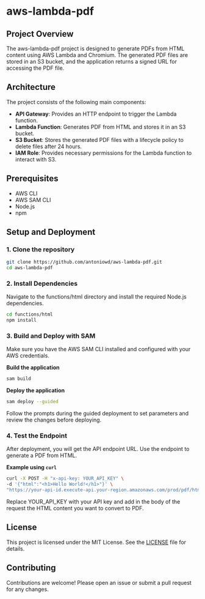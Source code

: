 # aws-lambda-pdf
## Project Overview
The aws-lambda-pdf project is designed to generate PDFs from HTML content using AWS Lambda and Chromium. The generated PDF files are stored in an S3 bucket, and the application returns a signed URL for accessing the PDF file.

## Architecture
The project consists of the following main components:

- **API Gateway**: Provides an HTTP endpoint to trigger the Lambda function.
- **Lambda Function**: Generates PDF from HTML and stores it in an S3 bucket.
- **S3 Bucket**: Stores the generated PDF files with a lifecycle policy to delete files after 24 hours.
- **IAM Role**: Provides necessary permissions for the Lambda function to interact with S3.

## Prerequisites
* AWS CLI
* AWS SAM CLI
* Node.js
* npm

## Setup and Deployment
### 1. Clone the repository
```sh
git clone https://github.com/antoniowd/aws-lambda-pdf.git
cd aws-lambda-pdf
```
### 2. Install Dependencies
Navigate to the functions/html directory and install the required Node.js dependencies.
```sh
cd functions/html
npm install
```
### 3. Build and Deploy with SAM
Make sure you have the AWS SAM CLI installed and configured with your AWS credentials.

**Build the application**
```sh
sam build
```
**Deploy the application**
```sh
sam deploy --guided
```
Follow the prompts during the guided deployment to set parameters and review the changes before deploying.
### 4. Test the Endpoint
After deployment, you will get the API endpoint URL. Use the endpoint to generate a PDF from HTML.

**Example using `curl`**
```sh
curl -X POST -H "x-api-key: YOUR_API_KEY" \
-d '{"html":"<h1>Hello World!</h1>"}' \
"https://your-api-id.execute-api.your-region.amazonaws.com/prod/pdf/html"
```
Replace YOUR_API_KEY with your API key and add in the body of the request the HTML content you want to convert to PDF.

## License
This project is licensed under the MIT License. See the [LICENSE](LICENSE.txt) file for details.

## Contributing
Contributions are welcome! Please open an issue or submit a pull request for any changes.
